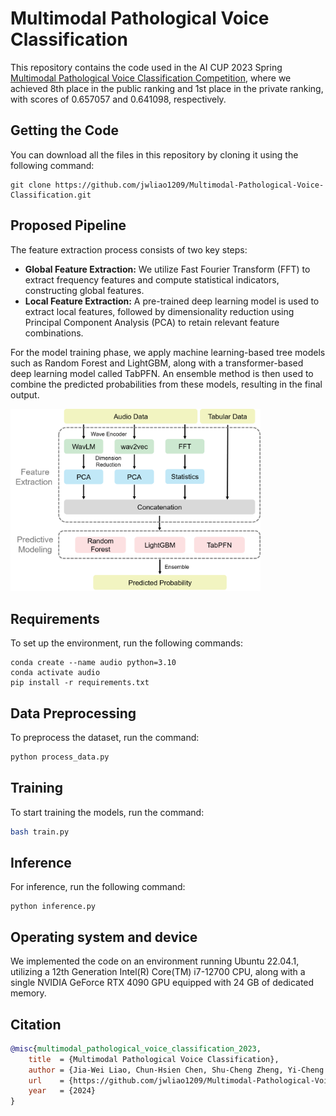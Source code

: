 # Multimodal Pathological Voice Classification

This repository contains the code used in the AI CUP 2023 Spring [Multimodal Pathological Voice Classification Competition](https://tbrain.trendmicro.com.tw/Competitions/Details/27), where we achieved 8th place in the public ranking and 1st place in the private ranking, with scores of 0.657057 and 0.641098, respectively.


## Getting the Code
You can download all the files in this repository by cloning it using the following command:
```
git clone https://github.com/jwliao1209/Multimodal-Pathological-Voice-Classification.git
```


## Proposed Pipeline
The feature extraction process consists of two key steps:
- **Global Feature Extraction:** We utilize Fast Fourier Transform (FFT) to extract frequency features and compute statistical indicators, constructing global features.
- **Local Feature Extraction:** A pre-trained deep learning model is used to extract local features, followed by dimensionality reduction using Principal Component Analysis (PCA) to retain relevant feature combinations.

For the model training phase, we apply machine learning-based tree models such as Random Forest and LightGBM, along with a transformer-based deep learning model called TabPFN. An ensemble method is then used to combine the predicted probabilities from these models, resulting in the final output.

<img width="400" alt="pipeline" src="figures/pipeline.png">


## Requirements
To set up the environment, run the following commands:
```shell
conda create --name audio python=3.10
conda activate audio
pip install -r requirements.txt
```


## Data Preprocessing
To preprocess the dataset, run the command:
```bash
python process_data.py
```


## Training
To start training the models, run the command:
```bash
bash train.py
```


## Inference
For inference, run the following command:
```
python inference.py
```


## Operating system and device
We implemented the code on an environment running Ubuntu 22.04.1, utilizing a 12th Generation Intel(R) Core(TM) i7-12700 CPU, along with a single NVIDIA GeForce RTX 4090 GPU equipped with 24 GB of dedicated memory.


## Citation
```bibtex
@misc{multimodal_pathological_voice_classification_2023,
    title  = {Multimodal Pathological Voice Classification},
    author = {Jia-Wei Liao, Chun-Hsien Chen, Shu-Cheng Zheng, Yi-Cheng Hung},
    url    = {https://github.com/jwliao1209/Multimodal-Pathological-Voice-Classification},
    year   = {2024}
}
```
